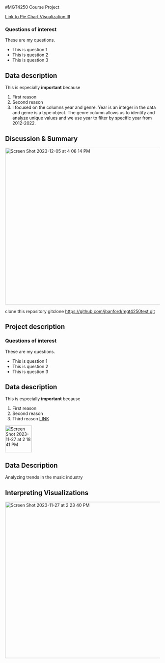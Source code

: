 #MGT4250 Course Project

[Link to Pie Chart Visualization III](https://github.com/jbanford/mgt4250test/blob/main/visual3.py)
### Questions of interest
These are my questions. 
- This is question 1
- This is question 2
- This is question 3
## Data description
This is especially **important** because 
1. First reason
2. Second reason
3. I focused on the columns year and genre. Year is an integer in the data and genre is a type object. The genre column allows us to identify and analyze unique values and we use year to filter by specific year from 2012-2022.
## Discussion & Summary
<img width="509" alt="Screen Shot 2023-12-05 at 4 08 14 PM" src="https://github.com/jbanford/mgt4250test/assets/152214680/68e0bda8-01e0-4a8d-8e3c-51b55a4df6aa">

clone this repository gitclone https://github.com/jbanford/mgt4250test.git 


## Project description
### Questions of interest
These are my questions. 
- This is question 1
- This is question 2
- This is question 3
## Data description
This is especially **important** because 
1. First reason
2. Second reason
3. Third reason [LINK](https://www.elon.edu)
<img width="87" alt="Screen Shot 2023-11-27 at 2 18 41 PM" src="https://github.com/jbanford/mgt4250test/assets/152214680/380d4ffc-a9e5-4d5b-877b-93e674260f5f">

## Data Description
Analyzing trends in the music industry
## Interpreting Visualizations
<img width="508" alt="Screen Shot 2023-11-27 at 2 23 40 PM" src="https://github.com/jbanford/mgt4250test/assets/152214680/b8b66b20-a905-4a7e-8c87-f64fd355cf85">


